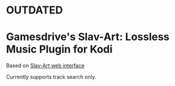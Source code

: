 # **OUTDATED**

# Gamesdrive's Slav-Art: Lossless Music Plugin for Kodi

Based on [Slav-Art web interface](https://slavart.gamesdrive.net/)

Currently supports track search only.
